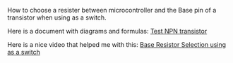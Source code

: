 How to choose a resister between microcontroller and the Base pin of a transistor when using as a switch.

Here is a document with diagrams and formulas: [Test NPN transistor](NPNresistanceToBaseTest.pdf")

Here is a nice video that helped me with this: [Base Resistor Selection using as a switch](https://www.youtube.com/watch?v=Tv90-yhs0vI)

